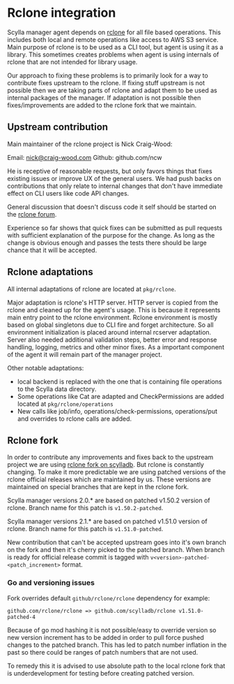 # Rclone integration

Scylla manager agent depends on [rclone](https://rclone.org/) for all file based operations.
This includes both local and remote operations like access to AWS S3 service. 
Main purpose of rclone is to be used as a CLI tool, but agent is using it as a library.
This sometimes creates problems when agent is using internals of rclone that are not intended for library usage.

Our approach to fixing these problems is to primarily look for a way to contribute fixes upstream to the rclone.
If fixing stuff upstream is not possible then we are taking parts of rclone and adapt them to be used as internal packages of the manager.
If adaptation is not possible then fixes/improvements are added to the rclone fork that we maintain.

## Upstream contribution

Main maintainer of the rclone project is Nick Craig-Wood:

Email: nick@craig-wood.com
Github: github.com/ncw

He is receptive of reasonable requests, but only favors things that fixes existing issues or improve UX of the general users.
We had push backs on contributions that only relate to internal changes that don't have immediate effect on CLI users like code API changes.

General discussion that doesn't discuss code it self should be started on the [rclone forum](https://forum.rclone.org/).

Experience so far shows that quick fixes can be submitted as pull requests with sufficient explanation of the purpose for the change.
As long as the change is obvious enough and passes the tests there should be large chance that it will be accepted.

## Rclone adaptations

All internal adaptations of rclone are located at `pkg/rclone`.

Major adaptation is rclone's HTTP server.
HTTP server is copied from the rclone and cleaned up for the agent's usage.
This is because it represents main entry point to the rclone environment.
Rclone environment is mostly based on global singletons due to CLI fire and forget architecture.
So all environment initialization is placed around internal rcserver adaptation.
Server also needed additional validation steps, better error and response handling, logging, metrics and other minor fixes.
As a important component of the agent it will remain part of the manager project.

Other notable adaptations:

- local backend is replaced with the one that is containing file operations to the Scylla data directory.
- Some operations like Cat are adapted and CheckPermissions are added located at `pkg/rclone/operations`
- New calls like job/info, operations/check-permissions, operations/put and overrides to rclone calls are added.

## Rclone fork

In order to contribute any improvements and fixes back to the upstream project we are using [rclone fork on scylladb](https://github.com/scylladb/rclone).
But rclone is constantly changing.
To make it more predictable we are using patched versions of the rclone official releases which are maintained by us.
These versions are maintained on special branches that are kept in the rclone fork.

Scylla manager versions 2.0.* are based on patched v1.50.2 version of rclone.
Branch name for this patch is `v1.50.2-patched`.

Scylla manager versions 2.1.* are based on patched v1.51.0 version of rclone.
Branch name for this patch is `v1.51.0-patched`.

New contribution that can't be accepted upstream goes into it's own branch on the fork and then it's cherry picked to the patched branch.
When branch is ready for official release commit is tagged with `v<version>-patched-<patch_increment>` format.

### Go and versioning issues

Fork overrides default `github/rclone/rclone` dependency for example:

    github.com/rclone/rclone => github.com/scylladb/rclone v1.51.0-patched-4

Because of go mod hashing it is not possible/easy to override version so new version increment has to be added in order to pull force pushed changes to the patched branch.
This has led to patch number inflation in the past so there could be ranges of patch numbers that are not used.

To remedy this it is advised to use absolute path to the local rclone fork that is underdevelopment for testing before creating patched version.  